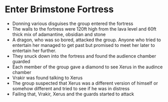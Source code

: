 # Enter Brimstone Fortress

* Donning various disguises the group entered the fortress
* The walls to the fortress were 120ft high from the lava level and 60ft thick mix of adamantine, obsidian and stone
* A dragon, who was so bored, attacked the group. Anyone who tried to entertain her managed to get past but promised to meet her later to entertain her further.
* They snuck down into the fortress and found the audience chamber guarded
* Each member of the group gave a diamond to see Xerus in the audince chamber
* Vrakir was found talking to Xerus
* The group suspected that Xerus was a different version of himself or somehow different and tried to see if he was in distress
* Failing that, Vrakir, Xerus and the guards started to attack